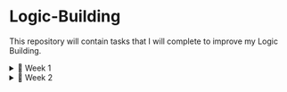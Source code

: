 # Logic-Building

This repository will contain tasks that I will complete to improve my Logic Building.

<details>
  <summary>📅 Week 1</summary>

- ### **Day 1** → Pattern Problems  
- ### **Day 2** → String & Number Reversal
- ### **Day 3** → Palindrome & Word Reversal  
- ### **Day 4** → Factorial, Fibonacci sequence  
- ### **Day 5** → Armstrong & Perfect Numbers  
- ### **Day 6** → Prime Numbers  
- ### **Day 7** → Mini Project - Number Guessing Game  

</details>

<details>
  <summary>📅 Week 2</summary>

- ### **Day 8** → Max, Min, Sum, Average Manually 
- ### **Day 9** → Remove duplicates from a list.
- ### **Day 10** → Frequency counter using dictionary.
- ### **Day 11** → Merge two sorted lists.
- ### **Day 12** → Implement stack (push/pop).
- ### **Day 13** → Implement queue (enqueue/dequeue).
- ### **Day 14** → 

</details>
